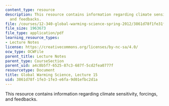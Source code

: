 ```yaml
---
content_type: resource
description: This resource contains information regarding climate sensitivity, forcings,
  and feedbacks.
file: /courses/12-340-global-warming-science-spring-2012/3861d78f1fe31fe3e6fa9d01efbc2d1a_MIT12_340S12_lec15.pdf
file_size: 1963673
file_type: application/pdf
learning_resource_types:
- Lecture Notes
license: https://creativecommons.org/licenses/by-nc-sa/4.0/
ocw_type: OCWFile
parent_title: Lecture Notes
parent_type: CourseSection
parent_uid: a4c8b5f7-6525-87c3-687f-5cd2fea0777f
resourcetype: Document
title: Global Warming Science, Lecture 15
uid: 3861d78f-1fe3-1fe3-e6fa-9d01efbc2d1a
---
```

This resource contains information regarding climate sensitivity, forcings, and feedbacks.